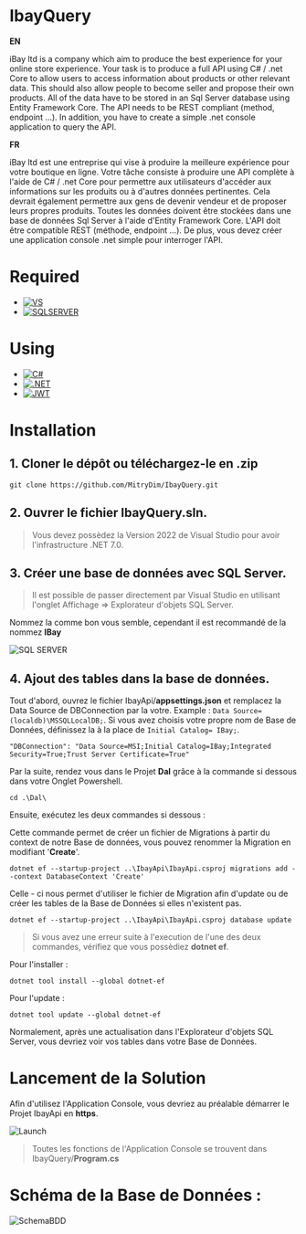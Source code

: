 # IbayQuery

**EN**

iBay ltd is a company which aim to produce the best experience for your online store experience.
Your task is to produce a full API using C# / .net Core to allow users to access information about products or other relevant data. This should also allow people to become seller and propose their own products.
All of the data have to be stored in an Sql Server database using Entity Framework Core.
The API needs to be REST compliant (method, endpoint …).
In addition, you have to create a simple .net console application to query the API.

**FR**

iBay ltd est une entreprise qui vise à produire la meilleure expérience pour votre boutique en ligne.
Votre tâche consiste à produire une API complète à l'aide de C# / .net Core pour permettre aux utilisateurs d'accéder aux informations sur les produits ou à d'autres données pertinentes. Cela devrait également permettre aux gens de devenir vendeur et de proposer leurs propres produits.
Toutes les données doivent être stockées dans une base de données Sql Server à l'aide d'Entity Framework Core.
L'API doit être compatible REST (méthode, endpoint …).
De plus, vous devez créer une application console .net simple pour interroger l'API.

# Required

- [![VS][VS]][VS-url]
- [![SQLSERVER][SQLSERVER]][SQLSERVER-url]

# Using

- [![C#][C#]][C#-url]
- [![.NET][.NET]][.NET-url]
- [![JWT][JWT]][JWT-url]

# Installation

## 1. Cloner le dépôt ou téléchargez-le en .zip

```
git clone https://github.com/MitryDim/IbayQuery.git
```
## 2. Ouvrer le fichier IbayQuery.sln.
>Vous devez possèdez la Version 2022 de Visual Studio pour avoir l'infrastructure .NET 7.0.

## 3. Créer une base de données avec SQL Server.
>Il est possible de passer directement par Visual Studio en utilisant l'onglet Affichage => Explorateur d'objets SQL Server.

Nommez la comme bon vous semble, cependant il est recommandé de la nommez **IBay**

![SQL SERVER](https://i.stack.imgur.com/2oYMj.jpg)

## 4. Ajout des tables dans la base de données.
Tout d'abord, ouvrez le fichier IbayApi/**appsettings.json** et remplacez la Data Source de DBConnection par la votre.
Example : ```Data Source=(localdb)\MSSQLLocalDB;```.
Si vous avez choisis votre propre nom de Base de Données, définissez la à la place de ```Initial Catalog= IBay;```.

```
"DBConnection": "Data Source=MSI;Initial Catalog=IBay;Integrated Security=True;Trust Server Certificate=True"
```


Par la suite, rendez vous dans le Projet **Dal** grâce à la commande si dessous dans votre Onglet Powershell.

```
cd .\Dal\
```

Ensuite, exécutez les deux commandes si dessous :

Cette commande permet de créer un fichier de Migrations à partir du context de notre Base de données, vous pouvez renommer la Migration en modifiant '**Create**'.
```
dotnet ef --startup-project ..\IbayApi\IbayApi.csproj migrations add --context DatabaseContext 'Create'
```

Celle - ci nous permet d'utiliser le fichier de Migration afin d'update ou de créer les tables de la Base de Données si elles n'existent pas.
```
dotnet ef --startup-project ..\IbayApi\IbayApi.csproj database update
```

>Si vous avez une erreur suite à l'execution de l'une des deux commandes, vérifiez que vous possèdiez **dotnet ef**.


Pour l'installer :
```
dotnet tool install --global dotnet-ef
```

Pour l'update :
```
dotnet tool update --global dotnet-ef
```


Normalement, après une actualisation dans l'Explorateur d'objets SQL Server, vous devriez voir vos tables dans votre Base de Données.

# Lancement de la Solution

Afin d'utilisez l'Application Console, vous devriez au préalable démarrer le Projet IbayApi en **https**.

![Launch](https://image.noelshack.com/fichiers/2023/05/3/1675289075-capture-d-ecran-2023-02-01-230353.png)


>Toutes les fonctions de l'Application Console se trouvent dans IbayQuery/**Program.cs**



# Schéma de la Base de Données :

![SchemaBDD](https://image.noelshack.com/fichiers/2023/06/1/1675719410-image.png)










[VS]: https://img.shields.io/badge/Visual_Studio-5C2D91?style=for-the-badge&logo=visual%20studio&logoColor=white
[VS-url]: https://visualstudio.microsoft.com/fr/

[SQLSERVER]: https://img.shields.io/badge/Microsoft_SQL_Server-CC2927?style=for-the-badge&logo=microsoft-sql-server&logoColor=white
[SQLSERVER-url]: https://www.microsoft.com/fr-fr/sql-server/sql-server-downloads

[C#]: https://img.shields.io/badge/C%23-239120?style=for-the-badge&logo=c-sharp&logoColor=white
[C#-url]: https://learn.microsoft.com/fr-fr/dotnet/csharp/

[.NET]: https://img.shields.io/badge/.NET-5C2D91?style=for-the-badge&logo=.net&logoColor=white
[.NET-url]: https://learn.microsoft.com/fr-fr/dotnet/

[JWT]:https://img.shields.io/badge/json%20web%20tokens-323330?style=for-the-badge&logo=json-web-tokens&logoColor=pink
[JWT-url]: https://jwt.io/introduction
